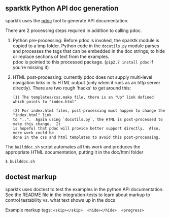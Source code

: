 sparktk Python API doc generation
---------------------------------

sparktk uses the [pdoc](https://github.com/BurntSushi/pdoc) tool to generate API documentation.


There are 2 processing steps required in addition to calling pdoc.

1. Python pre-processing: Before pdoc is invoked, the sparktk module is copied to a tmp
   folder.  Python code in the `docutils.py` module parses and processes the tags that can
   be embedded in the doc strings, to hide or replace sections of text from the examples.  
   pdoc is pointed to this processed package.  (`pip2.7 install pdoc` if you're missing it)
   
2. HTML post-processing: currently pdoc does not supply multi-level navigation links in
   its HTML output (only when it runs as an http server directly).  There are two rough 'hacks'
   to get around this:
   
       (1) The templates/css.mako file, there is an "Up" link defined which points to "index.html"
   
       (2) For index.html files, post-processing must happen to change the "index.html" link
       to "..".  Again using `docutils.py`, the HTML is post-processed to make this change.  It
       is hopeful that pdoc will provide better support directly.  Also, more work could be
       done in the css and html templates to avoid this post-processing.
       
       
       
The `builddoc.sh` script automates all this work and produces the appropriate HTML documentation,
putting it in the doc/html folder

    $ builddoc.sh


doctest markup
--------------

sparktk uses doctest to test the examples in the python API documentation.  See the README file
in the integration-tests to learn about markup to control testability vs. what text shows up in the docs

Example markup tags:  `<skip></skip>  <hide></hide>  <progress>`